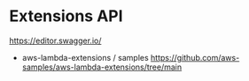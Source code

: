 # Extensions API

https://editor.swagger.io/

- aws-lambda-extensions / samples
  https://github.com/aws-samples/aws-lambda-extensions/tree/main
